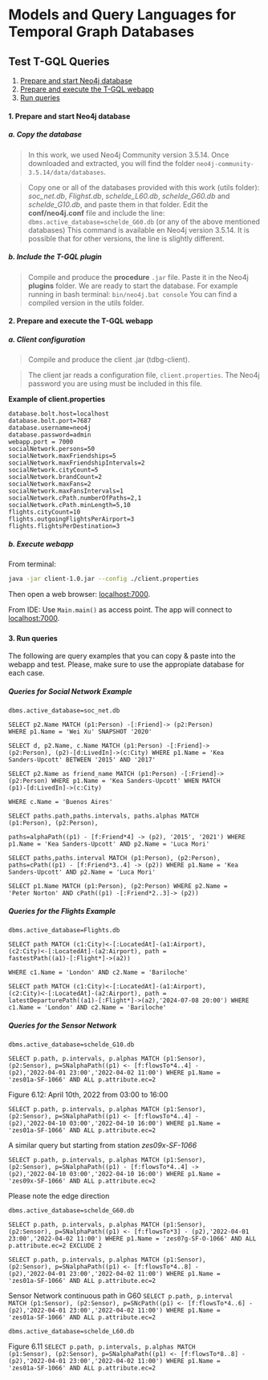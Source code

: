 # Models and Query Languages for Temporal Graph Databases
## Test T-GQL Queries

1. [Prepare and start Neo4j database](#neo4j)
2. [Prepare and execute the T-GQL webapp](webapp)
3. [Run queries](#run)

#### <h4 id=neo4j>1. Prepare and start Neo4j database</h4>
   ##### a. Copy the database
   > In this work, we used Neo4j Community version 3.5.14. Once downloaded and extracted, you will find the folder
   <code>neo4j-community-3.5.14/data/databases</code>. 
   
   > Copy one or all of the databases provided with this work (utils folder): _soc_net.db_, _Flighst.db_, _schelde_L60.db_, _schelde_G60.db_ and _schelde_G10.db_, and paste them in that folder.
   Edit the  **conf/neo4j.conf** file and include the line:
   ```dbms.active_database=schelde_G60.db``` (or any of the above mentioned databases)
   This command is available en Neo4j version 3.5.14. It is possible that for other versions, the line is slightly different.

  ##### b. Include the T-GQL plugin
> Compile and produce the __procedure__  ```.jar``` file. Paste it in the Neo4j **plugins** folder.
> We are ready to start the database. For example running in bash terminal: ```bin/neo4j.bat console```
You can find a compiled version in the utils folder.

#### <h4 id=webapp>2. Prepare and execute the T-GQL webapp</h4>
##### a. Client configuration
> Compile and produce the client .jar (tdbg-client).

> The client jar reads a configuration file, ```client.properties```. The Neo4j password you are using must be included in this file.

__Example of client.properties__
```properties
database.bolt.host=localhost
database.bolt.port=7687
database.username=neo4j
database.password=admin
webapp.port = 7000
socialNetwork.persons=50
socialNetwork.maxFriendships=5
socialNetwork.maxFriendshipIntervals=2
socialNetwork.cityCount=5
socialNetwork.brandCount=2
socialNetwork.maxFans=2
socialNetwork.maxFansIntervals=1
socialNetwork.cPath.numberOfPaths=2,1
socialNetwork.cPath.minLength=5,10
flights.cityCount=10
flights.outgoingFlightsPerAirport=3
flights.flightsPerDestination=3
```
##### b. Execute webapp

From terminal:

```bash
java -jar client-1.0.jar --config ./client.properties
```
Then open a web browser:  <localhost:7000>.

From IDE:
Use  `Main.main()` as access point. The app will connect to <localhost:7000>.

### <h4 id=run>3. Run queries</h4>

The following are query examples that you can copy & paste into the webapp and test. Please, make sure to use the appropiate database for each case.

#####  Queries for Social Network Example
```dbms.active_database=soc_net.db```

<code>SELECT p2.Name
MATCH (p1:Person) -[:Friend]-> (p2:Person)
WHERE p1.Name = 'Wei Xu'
SNAPSHOT '2020' </code>

<code>SELECT d, p2.Name, c.Name
MATCH (p1:Person) -[:Friend]-> (p2:Person),
      (p2)-[d:LivedIn]->(c:City)
WHERE p1.Name = 'Kea Sanders-Upcott'
BETWEEN '2015' AND '2017'</code>

<code>SELECT p2.Name as friend_name
MATCH (p1:Person) -[:Friend]-> (p2:Person)
WHERE p1.Name = 'Kea Sanders-Upcott'
WHEN
MATCH (p1)-[d:LivedIn]->(c:City)                                
WHERE c.Name = 'Buenos Aires' </code>

<code>SELECT paths.path,paths.intervals, paths.alphas
MATCH (p1:Person), (p2:Person),  
      paths=alphaPath((p1) - [f:Friend*4] -> (p2), '2015', '2021')
WHERE p1.Name = 'Kea Sanders-Upcott'
AND p2.Name = 'Luca Mori'</code>

<code>SELECT paths,paths.interval
MATCH (p1:Person), (p2:Person),  paths=cPath((p1) - [f:Friend*3..4] -> (p2))
WHERE p1.Name = 'Kea Sanders-Upcott'
AND p2.Name = 'Luca Mori'</code>

<code>SELECT p1.Name
MATCH (p1:Person), (p2:Person)
WHERE p2.Name = 'Peter Norton'
AND cPath((p1) -[:Friend*2..3]-> (p2))</code>

##### Queries for the Flights Example

```dbms.active_database=Flights.db```

<code>SELECT path
MATCH (c1:City)<-[:LocatedAt]-(a1:Airport),
    (c2:City)<-[:LocatedAt]-(a2:Airport),
  path = fastestPath((a1)-[:Flight*]->(a2))                                 
WHERE c1.Name = 'London'
AND c2.Name = 'Bariloche'</code>

<code>SELECT path
MATCH (c1:City)<-[:LocatedAt]-(a1:Airport),
    (c2:City)<-[:LocatedAt]-(a2:Airport),
  path = latestDeparturePath((a1)-[:Flight*]->(a2),'2024-07-08 20:00')
WHERE c1.Name = 'London'
AND c2.Name = 'Bariloche'</code>


##### Queries for the Sensor Network 

```dbms.active_database=schelde_G10.db```

<code>SELECT p.path, p.intervals, p.alphas
MATCH (p1:Sensor), (p2:Sensor),  p=SNalphaPath((p1) <- [f:flowsTo*4..4] - (p2),'2022-04-01 23:00','2022-04-02 11:00')
WHERE p1.Name = 'zes01a-SF-1066'
  AND ALL p.attribute.ec=2</code>

Figure 6.12: April 10th, 2022 from 03:00 to 16:00

<code>SELECT p.path, p.intervals, p.alphas
MATCH (p1:Sensor), (p2:Sensor),  p=SNalphaPath((p1) <- [f:flowsTo*4..4] - (p2),'2022-04-10 03:00','2022-04-10 16:00')
WHERE p1.Name = 'zes01a-SF-1066'
  AND ALL p.attribute.ec=2 </code>


A similar query but starting from station _zes09x-SF-1066_

<code>SELECT p.path, p.intervals, p.alphas
MATCH (p1:Sensor), (p2:Sensor),  p=SNalphaPath((p1) - [f:flowsTo*4..4] -> (p2),'2022-04-10 03:00','2022-04-10 16:00')
WHERE p1.Name = 'zes09x-SF-1066'
  AND ALL p.attribute.ec=2</code>

Please note the edge direction


```dbms.active_database=schelde_G60.db```

<code>SELECT p.path, p.intervals, p.alphas
MATCH (p1:Sensor), (p2:Sensor),  p=SNalphaPath((p1) <- [f:flowsTo*3] - (p2),'2022-04-01 23:00','2022-04-02 11:00')
WHERE p1.Name = 'zes07g-SF-O-1066'
AND ALL p.attribute.ec=2
EXCLUDE 2</code>


<code>SELECT p.path, p.intervals, p.alphas
MATCH (p1:Sensor), (p2:Sensor),  p=SNalphaPath((p1) <- [f:flowsTo*4..8] - (p2),'2022-04-01 23:00','2022-04-02 11:00')
WHERE p1.Name = 'zes01a-SF-1066'
AND ALL p.attribute.ec=2</code>

Sensor Network continuous path in G60
<code>SELECT p.path, p.interval
MATCH (p1:Sensor), (p2:Sensor),  p=SNcPath((p1) <- [f:flowsTo*4..6] - (p2),'2022-04-01 23:00','2022-04-02 11:00')
WHERE p1.Name = 'zes01a-SF-1066'
  AND ALL p.attribute.ec=2</code>

```dbms.active_database=schelde_L60.db```

Figure 6.11 
<code>SELECT p.path, p.intervals, p.alphas
MATCH (p1:Sensor), (p2:Sensor),  p=SNalphaPath((p1) <- [f:flowsTo*8..8] - (p2),'2022-04-01 23:00','2022-04-02 11:00')
WHERE p1.Name = 'zes01a-SF-1066'
AND ALL p.attribute.ec=2</code>
